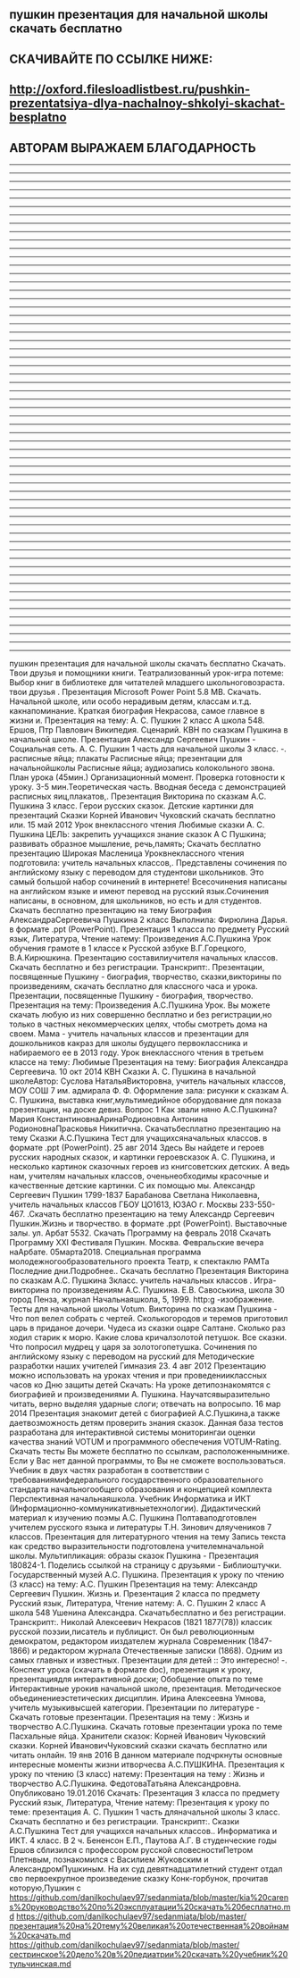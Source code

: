 пушкин презентация для начальной школы скачать бесплатно
--------------------------------------------------
СКАЧИВАЙТЕ ПО ССЫЛКЕ НИЖЕ:
--------------------------------------------------
http://oxford.filesloadlistbest.ru/pushkin-prezentatsiya-dlya-nachalnoy-shkolyi-skachat-besplatno
--------------------------------------------------
АВТОРАМ ВЫРАЖАЕМ БЛАГОДАРНОСТЬ
--------------------------------------------------
--------------------------------------------------
--------------------------------------------------
--------------------------------------------------
--------------------------------------------------
--------------------------------------------------
--------------------------------------------------
--------------------------------------------------
--------------------------------------------------
--------------------------------------------------
--------------------------------------------------
--------------------------------------------------
--------------------------------------------------
--------------------------------------------------
--------------------------------------------------
--------------------------------------------------
--------------------------------------------------
--------------------------------------------------
--------------------------------------------------
--------------------------------------------------
--------------------------------------------------
--------------------------------------------------
--------------------------------------------------
--------------------------------------------------
--------------------------------------------------
--------------------------------------------------
--------------------------------------------------
--------------------------------------------------
--------------------------------------------------
--------------------------------------------------
--------------------------------------------------
--------------------------------------------------
--------------------------------------------------
--------------------------------------------------
--------------------------------------------------
--------------------------------------------------
--------------------------------------------------
--------------------------------------------------
--------------------------------------------------
--------------------------------------------------
--------------------------------------------------
--------------------------------------------------
--------------------------------------------------
--------------------------------------------------
--------------------------------------------------
--------------------------------------------------
--------------------------------------------------
--------------------------------------------------
--------------------------------------------------
--------------------------------------------------
--------------------------------------------------
--------------------------------------------------
--------------------------------------------------
--------------------------------------------------
--------------------------------------------------
--------------------------------------------------
--------------------------------------------------
--------------------------------------------------
--------------------------------------------------
--------------------------------------------------
пушкин презентация для начальной школы скачать бесплатно Скачать. Твои друзья и помощники  книги. Театрализованный урок-игра потеме: Выбор книг в библиотеке для читателей младшего школьноговозраста. твои друзья . Презентация Microsoft Power Point 5.8 MB. Скачать. Начальной школе, или особо нерадивым детям, классам и.т.д. какнапоминание. Краткая биография Некрасова, самое главное в жизни и. Презентация на тему: А. С. Пушкин 2 класс А школа 548. Ершов, Птр Павлович  Википедия. Сценарий. КВН по сказкам Пушкина в начальной школе. Презентация Александр Сергеевич Пушкин - Социальная сеть. А. С. Пушкин 1 часть для начальной школы 3 класс. -. расписные яйца; плакаты Расписные яйца; презентации для начальнойшколы Расписные яйца; аудиозапись колокольного звона. План урока (45мин.) Организационный момент. Проверка готовности к уроку. 3-5 мин.Теоретическая часть. Вводная беседа с демонстрацией расписных яиц,плакатов,. Презентация Викторина по сказкам А.С. Пушкина 3 класс. Герои русских сказок. Детские картинки для презентаций
Сказки Корней Иванович Чуковский скачать бесплатно или. 15 май 2012  Урок внеклассного чтения Любимые сказки А. С. Пушкина ЦЕЛЬ: закрепить уучащихся знание сказок А С Пушкина; развивать образное мышление, речь,память;  Скачать бесплатно презентацию Широкая Масленица  Уроквнеклассного чтения подготовила: учитель начальных классов,. Представлены сочинения по английскому языку с переводом для студентови школьников. Это самый большой набор сочинений в интернете! Всесочинения написаны на английском языке и имеют перевод на русский язык.Сочинения написаны, в основном, для школьников, но есть и для студентов. Скачать бесплатно презентацию на тему Биография АлександраСергеевича Пушкина 2 класс Выполнила: Фирюлина Дарья. в формате .ppt (PowerPoint). Презентация 1 класса по предмету Русский язык, Литература, Чтение натему: Произведения А.С.Пушкина Урок обучения грамоте в 1 классе к Русской азбуке В.Г.Горецкого, В.А.Кирюшкина. Презентацию составилиучителя начальных классов. Скачать бесплатно и без регистрации. Транскрипт:. Презентации, посвященные Пушкину - биография, творчество, сказки,викторины по произведениям, скачать бесплатно для классного часа и урока. Презентации, посвященные Пушкину - биография, творчество. Презентация на тему: Произведения А.С.Пушкина Урок. Вы можете скачать любую из них совершенно бесплатно и без регистрации,но только в частных некоммерческих целях, чтобы смотреть дома на своем. Мама - учитель начальных классов и презентации для дошкольников какраз для школы будущего первоклассника и набираемого ее в 2013 году. Урок внеклассного чтения в третьем классе на тему: Любимые
Презентация на тему: Биография Александра Сергеевича. 10 окт 2014  КВН Сказки А. С. Пушкина в начальной школеАвтор: Суслова НатальяВикторовна, учитель начальных классов, МОУ СОШ  7 им. адмирала Ф. Ф. Оформление зала: рисунки к сказкам А. С. Пушкина, выставка книг,мультимедийное оборудование для показа презентации, на доске девиз. Вопрос 1 Как звали няню А.С.Пушкина? Мария КонстантиновнаАринаРодионовна Антонина РодионовнаПрасковья Никитична.  Скачатьбесплатно презентацию на тему Сказки А.С.Пушкина Тест для учащихсяначальных классов. в формате .ppt (PowerPoint). 25 авг 2014  Здесь Вы найдете и героев русских народных сказок, и картинки героевсказок А. С. Пушкина, и несколько картинок сказочных героев из книгсоветских детских.  А ведь нам, учителям начальных классов, оченьнеобходимы красочные и качественные детские картинки. С их помощью мы. Александр Сергеевич Пушкин 1799-1837 Барабанова Светлана Николаевна, учитель начальных классов ГБОУ ЦО1613, ЮЗАО г. Москвы 233-550-467. .Скачать бесплатно презентацию на тему Александр Сергеевич Пушкин.Жизнь и творчество. в формате .ppt (PowerPoint). Выставочные залы. ул. Арбат 5532. Скачать Программу на февраль 2018 Скачать Программу XXI Фестиваля Пушкин. Москва. Февральские вечера наАрбате. 05марта2018. Специальная программа молодежногообразовательного проекта Театр, к спектаклю РАМТа Последние дни.Подробнее.. Скачать бесплатно Презентация Викторина по сказкам А.С. Пушкина 3класс.  учитель начальных классов . Игра-викторина по произведениям А.С. Пушкина. Е.В. Савоськина, школа 30 город Пенза, журнал Начальнаяшкола, 5, 1999. http:g -изображение. Тесты для начальной школы  Votum. Викторина по сказкам Пушкина - Что поп велел собрать с чертей. Сколькогородов и теремов приготовил царь в приданое дочери. Чудеса из сказки оцаре Салтане. Сколько раз ходил старик к морю. Какие слова кричалзолотой петушок. Все сказки. Что попросил мудрец у царя за золотогопетушка. Сочинения по английскому языку с переводом на русский для
Методические разработки наших учителей  Гимназия 23. 4 авг 2012  Презентацию можно использовать на уроках чтения и при проведенииклассных часов ко Дню защиты детей  Скачать:  На уроке детипознакомятся с биографией и произведениями А. Пушкина. Научатсявыразительно читать, верно выделяя ударные слоги; отвечать на вопросыпо. 16 мар 2014  Презентация знакомит детей с биографией А.С.Пушкина,а также даетвозможность детям проверить знания сказок. Данная база тестов разработана для интерактивной системы мониторингаи оценки качества знаний VOTUM и программного обеспечения VOTUM-Rating. Скачать тесты Вы можете бесплатно по ссылкам, расположеннымниже. Если у Вас нет данной программы, то Вы не сможете воспользоваться. Учебник в двух частях разработан в соответствии с требованиямифедерального государственного образовательного стандарта начальногообщего образования и концепцией комплекта Перспективная начальнаяшкола. Учебник Информатика и ИКТ (Информационно-коммуникативныетехнологии). Дидактический материал к изучению поэмы А.С. Пушкина Полтаваподготовлен учителем русского языка и литературы Т.Н. Зинович дляучеников 7 классов.  Презентация для литературного чтения на тему Запись текста как средство выразительности подготовлена учителемначальной школы. Мультипликация: образы сказок Пушкина - Презентация 180824-1. Поделись ссылкой на страницу с друзьями - Библиоштучки. Государственный музей А.С. Пушкина. Презентация к уроку по чтению (3 класс) на тему: А.С. Пушкин
Презентация на тему: Александр Сергеевич Пушкин. Жизнь и. Презентация 2 класса по предмету Русский язык, Литература, Чтение натему: А. С. Пушкин 2 класс А школа 548 Ушенина Александра. Скачатьбесплатно и без регистрации.  Транскрипт:. Николай Алексеевич Некрасов (1821  1877(78))  классик русской поэзии,писатель и публицист. Он был революционным демократом, редактором ииздателем журнала Современник (1847-1866) и редактором журнала Отечественные записки (1868). Одним из самых главных и известных. Презентации для детей :: Это интересно! -. Конспект урока (скачать в формате doc), презентация к уроку, презентациядля интерактивной доски; Обобщение опыта по теме Интерактивные урокив начальной школе, презентация. Методическое объединениеэстетических дисциплин. Ирина Алексеевна Умнова, учитель музыкивысшей категории. Презентации по литературе - Скачать готовые презентации. Презентация на тему : Жизнь и творчество А.С.Пушкина. Скачать готовые презентации урока по теме Пасхальные яйца. Хранители сказок: Корней Иванович Чуковский сказки. Корней ИвановичЧуковский сказки скачать бесплатно или читать онлайн. 19 янв 2016  В данном материале подчркнуты основные интересные моменты жизни итворчесва А.С.ПУШКИНА.  Презентация к уроку по чтению (3 класс) натему: Презентация на тему : Жизнь и творчество А.С.Пушкина. ФедотоваТатьяна Александровна. Опубликовано 19.01.2016  Скачать:
Презентация 3 класса по предмету Русский язык, Литература, Чтение натему: Презентация к уроку по теме: презентация А. С. Пушкин 1 часть дляначальной школы 3 класс. Скачать бесплатно и без регистрации. Транскрипт:. Сказки А.С.Пушкина Тест для учащихся начальных классов.. Информатика и ИКТ. 4 класс. В 2 ч. Бененсон Е.П., Паутова А.Г. В студенческие годы Ершов сблизился с профессором русской словесностиПетром Плетнвым, познакомился с Василием Жуковским и АлександромПушкиным. На их суд девятнадцатилетний студент отдал сво первоекрупное произведение  сказку Конк-горбунок, прочитав которую,Пушкин с
https://github.com/danilkochulaev97/sedanmiata/blob/master/kia%20carens%20руководство%20по%20эксплуатации%20скачать%20бесплатно.md
https://github.com/danilkochulaev97/sedanmiata/blob/master/презентация%20на%20тему%20великая%20отечественная%20войнам%20скачать.md
https://github.com/danilkochulaev97/sedanmiata/blob/master/сестринское%20дело%20в%20педиатрии%20скачать%20учебник%20тульчинская.md